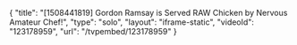 {
    "title": "[1508441819] Gordon Ramsay is Served RAW Chicken by Nervous Amateur Chef!",
    "type": "solo",
    "layout": "iframe-static",
    "videoId": "123178959",
    "url": "\/tvpembed\/123178959"
}